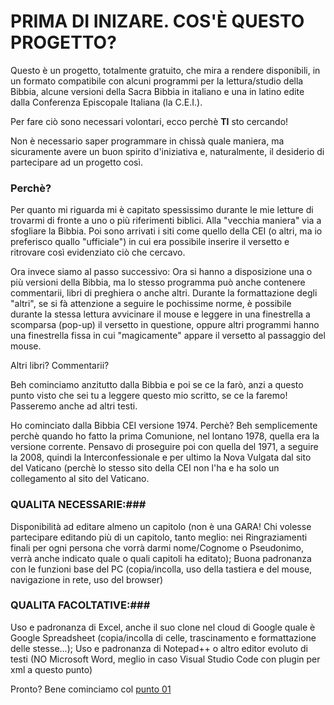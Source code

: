 # PRIMA DI INIZARE. COS'È QUESTO PROGETTO?

Questo è un progetto, totalmente gratuito, che mira a rendere disponibili, in un formato compatibile con alcuni programmi
per la lettura/studio della Bibbia, alcune versioni della Sacra Bibbia in italiano e una in latino edite dalla Conferenza Episcopale Italiana (la C.E.I.).

Per fare ciò sono necessari volontari, ecco perchè **TI** sto cercando!

Non è necessario saper programmare in chissà quale maniera, ma sicuramente avere un buon spirito d'iniziativa e, naturalmente,
il desiderio di partecipare ad un progetto così.

### Perchè? ###

Per quanto mi riguarda mi è capitato spessissimo durante le mie letture di trovarmi di fronte a uno o più riferimenti biblici.
Alla "vecchia maniera" via a sfogliare la Bibbia.
Poi sono arrivati i siti come quello della CEI (o altri, ma io preferisco quallo "ufficiale") in cui era possibile inserire il versetto
e ritrovare così evidenziato ciò che cercavo.

Ora invece siamo al passo successivo:
Ora si hanno a disposizione una o più versioni della Bibbia, ma lo stesso programma può anche contenere commentarii, libri di preghiera o anche altri.
Durante la formattazione degli "altri", se si fà attenzione a seguire le pochissime norme, è possibile durante la stessa lettura avvicinare il mouse e
leggere in una finestrella a scomparsa (pop-up) il versetto in questione, oppure altri programmi hanno una finestrella fissa in cui "magicamente" appare
il versetto al passaggio del mouse.

Altri libri? Commentarii?

Beh cominciamo anzitutto dalla Bibbia e poi se ce la farò, anzi a questo punto visto che sei tu a leggere questo mio scritto, se ce la faremo! Passeremo anche
ad altri testi.

Ho cominciato dalla Bibbia CEI versione 1974. Perchè? Beh semplicemente perchè quando ho fatto la prima Comunione, nel lontano 1978, quella era la versione corrente.
Pensavo di proseguire poi con quella del 1971, a seguire la 2008, quindi la Interconfessionale e per ultimo la Nova Vulgata dal sito del Vaticano (perchè
lo stesso sito della CEI non l'ha e ha solo un collegamento al sito del Vaticano.

### QUALITA NECESSARIE:###

Disponibilità ad editare almeno un capitolo (non è una GARA! Chi volesse partecipare editando più di un capitolo, tanto meglio: nei Ringraziamenti finali
per ogni persona che vorrà darmi nome/Cognome o Pseudonimo, verrà anche indicato quale o quali capitoli ha editato); 
Buona padronanza con le funzioni base del PC (copia/incolla, uso della tastiera e del mouse, navigazione in rete, uso del browser)

### QUALITA FACOLTATIVE:###

Uso e padronanza di Excel, anche il suo clone nel cloud di Google quale è Google Spreadsheet (copia/incolla di celle, trascinamento e formattazione delle stesse...);
Uso e padronanza di Notepad++ o altro editor evoluto di testi (NO Microsoft Word, meglio in caso Visual Studio Code con plugin per xml a questo punto)

Pronto? Bene cominciamo col [punto 01](https://github.com/EmanueleTinari/EmanueleTinari/blob/OSIS_ITA_and_LAT_books/01_Comincia_da_qui.md)















